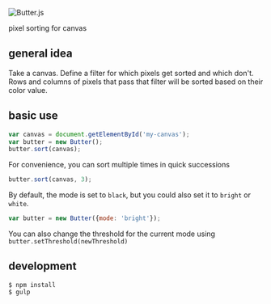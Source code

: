 ![Butter.js](http://i.imgur.com/Nzg0p74.png)

pixel sorting for canvas

## general idea

Take a canvas. Define a filter for which pixels get sorted and which don't. Rows and columns of pixels that pass that filter will be sorted based on their color value.

## basic use

```js
var canvas = document.getElementById('my-canvas');
var butter = new Butter();
butter.sort(canvas);
```

For convenience, you can sort multiple times in quick successions
```js
butter.sort(canvas, 3);
```

By default, the mode is set to `black`, but you could also set it to `bright` or `white`.
```js
var butter = new Butter({mode: 'bright'});
```

You can also change the threshold for the current mode using `butter.setThreshold(newThreshold)`

## development

```shell
$ npm install
$ gulp
```

